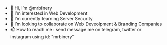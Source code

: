 - 👋 Hi, I’m @mrbinery
- 👀 I’m interested in Web Development
- 🌱 I’m currently learning Server Security
- 💞️ I’m looking to collaborate on Web Deveolpment & Branding Companies
- 📫 How to reach me : send message me on telegram, twitter or instagram using id: "mrbinery"
